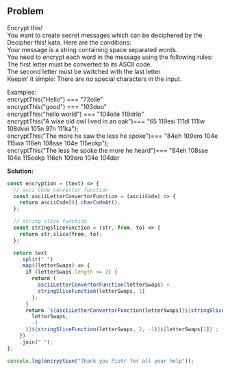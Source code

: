 ## Problem

Encrypt this! <br/>
You want to create secret messages which can be deciphered by the Decipher this! kata. Here are the conditions: <br/>
Your message is a string containing space separated words. <br/> 
You need to encrypt each word in the message using the following rules: <br/>
The first letter must be converted to its ASCII code. <br/>
The second letter must be switched with the last letter <br/>
Keepin' it simple: There are no special characters in the input. <br/>

Examples: <br/>
encryptThis("Hello") === "72olle" <br/>
encryptThis("good") === "103doo" <br/>
encryptThis("hello world") === "104olle 119drlo" <br/>
encryptThis("A wise old owl lived in an oak")=== "65 119esi 111dl 111lw 108dvei 105n 97n 111ka"); <br/>
encryptThis("The more he saw the less he spoke")=== "84eh 109ero 104e 115wa 116eh 108sse 104e 115eokp"); <br/>
encryptThis("The less he spoke the more he heard")=== "84eh 108sse 104e 115eokp 116eh 109ero 104e 104dar <br/>

**Solution:**

```javascript
const encryption = (text) => {
  // asci Code convertor function
  const asciiLetterConvertorFunction = (asciiCode) => {
    return asciiCode[0].charCodeAt();
  };

  // string slice function
  const stringSliceFunction = (str, from, to) => {
    return str.slice(from, to);
  };

  return text
    .split(" ")
    .map((letterSwaps) => {
      if (letterSwaps.length <= 2) {
        return (
          asciiLetterConvertorFunction(letterSwaps) +
          stringSliceFunction(letterSwaps, 1)
        );
      }
      return `${asciiLetterConvertorFunction(letterSwaps)}${stringSliceFunction(
        letterSwaps,
        -1
      )}${stringSliceFunction(letterSwaps, 2, -1)}${letterSwaps[1]}`;
    })
    .join(" ");
};

console.log(encryption("Thank you Piotr for all your help")); 
```
